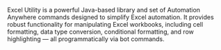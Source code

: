 Excel Utility is a powerful Java-based library and set of Automation Anywhere commands designed to simplify Excel automation. It provides robust functionality for manipulating Excel workbooks, including cell formatting, data type conversion, conditional formatting, and row highlighting — all programmatically via bot commands.
